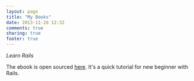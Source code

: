 ```yaml
---
layout: page
title: "My Books"
date: 2013-11-28 12:32
comments: true
sharing: true
footer: true
---
```


*Learn Rails*

The ebook is open sourced [here](https://github.com/checkraiser/learnrails).
It's a quick tutorial for new beginner with Rails.
